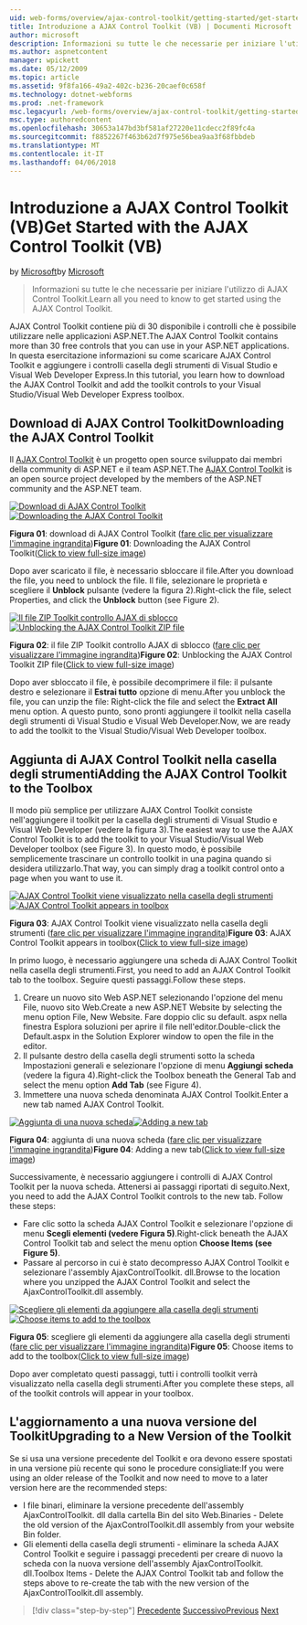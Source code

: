 ```yaml
---
uid: web-forms/overview/ajax-control-toolkit/getting-started/get-started-with-the-ajax-control-toolkit-vb
title: Introduzione a AJAX Control Toolkit (VB) | Documenti Microsoft
author: microsoft
description: Informazioni su tutte le che necessarie per iniziare l'utilizzo di AJAX Control Toolkit.
ms.author: aspnetcontent
manager: wpickett
ms.date: 05/12/2009
ms.topic: article
ms.assetid: 9f8fa166-49a2-402c-b236-20caef0c658f
ms.technology: dotnet-webforms
ms.prod: .net-framework
msc.legacyurl: /web-forms/overview/ajax-control-toolkit/getting-started/get-started-with-the-ajax-control-toolkit-vb
msc.type: authoredcontent
ms.openlocfilehash: 30653a147bd3bf581af27220e11cdecc2f89fc4a
ms.sourcegitcommit: f8852267f463b62d7f975e56bea9aa3f68fbbdeb
ms.translationtype: MT
ms.contentlocale: it-IT
ms.lasthandoff: 04/06/2018
---
```

<a name="get-started-with-the-ajax-control-toolkit-vb"></a><span data-ttu-id="1ac36-103">Introduzione a AJAX Control Toolkit (VB)</span><span class="sxs-lookup"><span data-stu-id="1ac36-103">Get Started with the AJAX Control Toolkit (VB)</span></span>
====================
<span data-ttu-id="1ac36-104">by [Microsoft](https://github.com/microsoft)</span><span class="sxs-lookup"><span data-stu-id="1ac36-104">by [Microsoft](https://github.com/microsoft)</span></span>

> <span data-ttu-id="1ac36-105">Informazioni su tutte le che necessarie per iniziare l'utilizzo di AJAX Control Toolkit.</span><span class="sxs-lookup"><span data-stu-id="1ac36-105">Learn all you need to know to get started using the AJAX Control Toolkit.</span></span>


<span data-ttu-id="1ac36-106">AJAX Control Toolkit contiene più di 30 disponibile i controlli che è possibile utilizzare nelle applicazioni ASP.NET.</span><span class="sxs-lookup"><span data-stu-id="1ac36-106">The AJAX Control Toolkit contains more than 30 free controls that you can use in your ASP.NET applications.</span></span> <span data-ttu-id="1ac36-107">In questa esercitazione informazioni su come scaricare AJAX Control Toolkit e aggiungere i controlli casella degli strumenti di Visual Studio e Visual Web Developer Express.</span><span class="sxs-lookup"><span data-stu-id="1ac36-107">In this tutorial, you learn how to download the AJAX Control Toolkit and add the toolkit controls to your Visual Studio/Visual Web Developer Express toolbox.</span></span>

## <a name="downloading-the-ajax-control-toolkit"></a><span data-ttu-id="1ac36-108">Download di AJAX Control Toolkit</span><span class="sxs-lookup"><span data-stu-id="1ac36-108">Downloading the AJAX Control Toolkit</span></span>

<span data-ttu-id="1ac36-109">Il [AJAX Control Toolkit](http://devexpress.com/act) è un progetto open source sviluppato dai membri della community di ASP.NET e il team ASP.NET.</span><span class="sxs-lookup"><span data-stu-id="1ac36-109">The [AJAX Control Toolkit](http://devexpress.com/act) is an open source project developed by the members of the ASP.NET community and the ASP.NET team.</span></span>


<span data-ttu-id="1ac36-110">[![Download di AJAX Control Toolkit](get-started-with-the-ajax-control-toolkit-vb/_static/image1.jpg)](get-started-with-the-ajax-control-toolkit-vb/_static/image1.png)</span><span class="sxs-lookup"><span data-stu-id="1ac36-110">[![Downloading the AJAX Control Toolkit](get-started-with-the-ajax-control-toolkit-vb/_static/image1.jpg)](get-started-with-the-ajax-control-toolkit-vb/_static/image1.png)</span></span>

<span data-ttu-id="1ac36-111">**Figura 01**: download di AJAX Control Toolkit ([fare clic per visualizzare l'immagine ingrandita](get-started-with-the-ajax-control-toolkit-vb/_static/image2.png))</span><span class="sxs-lookup"><span data-stu-id="1ac36-111">**Figure 01**: Downloading the AJAX Control Toolkit([Click to view full-size image](get-started-with-the-ajax-control-toolkit-vb/_static/image2.png))</span></span>


<span data-ttu-id="1ac36-112">Dopo aver scaricato il file, è necessario sbloccare il file.</span><span class="sxs-lookup"><span data-stu-id="1ac36-112">After you download the file, you need to unblock the file.</span></span> <span data-ttu-id="1ac36-113">Il file, selezionare le proprietà e scegliere il **Unblock** pulsante (vedere la figura 2).</span><span class="sxs-lookup"><span data-stu-id="1ac36-113">Right-click the file, select Properties, and click the **Unblock** button (see Figure 2).</span></span>


<span data-ttu-id="1ac36-114">[![Il file ZIP Toolkit controllo AJAX di sblocco](get-started-with-the-ajax-control-toolkit-vb/_static/image2.jpg)](get-started-with-the-ajax-control-toolkit-vb/_static/image3.png)</span><span class="sxs-lookup"><span data-stu-id="1ac36-114">[![Unblocking the AJAX Control Toolkit ZIP file](get-started-with-the-ajax-control-toolkit-vb/_static/image2.jpg)](get-started-with-the-ajax-control-toolkit-vb/_static/image3.png)</span></span>

<span data-ttu-id="1ac36-115">**Figura 02**: il file ZIP Toolkit controllo AJAX di sblocco ([fare clic per visualizzare l'immagine ingrandita](get-started-with-the-ajax-control-toolkit-vb/_static/image4.png))</span><span class="sxs-lookup"><span data-stu-id="1ac36-115">**Figure 02**: Unblocking the AJAX Control Toolkit ZIP file([Click to view full-size image](get-started-with-the-ajax-control-toolkit-vb/_static/image4.png))</span></span>


<span data-ttu-id="1ac36-116">Dopo aver sbloccato il file, è possibile decomprimere il file: il pulsante destro e selezionare il **Estrai tutto** opzione di menu.</span><span class="sxs-lookup"><span data-stu-id="1ac36-116">After you unblock the file, you can unzip the file: Right-click the file and select the **Extract All** menu option.</span></span> <span data-ttu-id="1ac36-117">A questo punto, sono pronti aggiungere il toolkit nella casella degli strumenti di Visual Studio e Visual Web Developer.</span><span class="sxs-lookup"><span data-stu-id="1ac36-117">Now, we are ready to add the toolkit to the Visual Studio/Visual Web Developer toolbox.</span></span>

## <a name="adding-the-ajax-control-toolkit-to-the-toolbox"></a><span data-ttu-id="1ac36-118">Aggiunta di AJAX Control Toolkit nella casella degli strumenti</span><span class="sxs-lookup"><span data-stu-id="1ac36-118">Adding the AJAX Control Toolkit to the Toolbox</span></span>

<span data-ttu-id="1ac36-119">Il modo più semplice per utilizzare AJAX Control Toolkit consiste nell'aggiungere il toolkit per la casella degli strumenti di Visual Studio e Visual Web Developer (vedere la figura 3).</span><span class="sxs-lookup"><span data-stu-id="1ac36-119">The easiest way to use the AJAX Control Toolkit is to add the toolkit to your Visual Studio/Visual Web Developer toolbox (see Figure 3).</span></span> <span data-ttu-id="1ac36-120">In questo modo, è possibile semplicemente trascinare un controllo toolkit in una pagina quando si desidera utilizzarlo.</span><span class="sxs-lookup"><span data-stu-id="1ac36-120">That way, you can simply drag a toolkit control onto a page when you want to use it.</span></span>


<span data-ttu-id="1ac36-121">[![AJAX Control Toolkit viene visualizzato nella casella degli strumenti](get-started-with-the-ajax-control-toolkit-vb/_static/image3.jpg)](get-started-with-the-ajax-control-toolkit-vb/_static/image5.png)</span><span class="sxs-lookup"><span data-stu-id="1ac36-121">[![AJAX Control Toolkit appears in toolbox](get-started-with-the-ajax-control-toolkit-vb/_static/image3.jpg)](get-started-with-the-ajax-control-toolkit-vb/_static/image5.png)</span></span>

<span data-ttu-id="1ac36-122">**Figura 03**: AJAX Control Toolkit viene visualizzato nella casella degli strumenti ([fare clic per visualizzare l'immagine ingrandita](get-started-with-the-ajax-control-toolkit-vb/_static/image6.png))</span><span class="sxs-lookup"><span data-stu-id="1ac36-122">**Figure 03**: AJAX Control Toolkit appears in toolbox([Click to view full-size image](get-started-with-the-ajax-control-toolkit-vb/_static/image6.png))</span></span>


<span data-ttu-id="1ac36-123">In primo luogo, è necessario aggiungere una scheda di AJAX Control Toolkit nella casella degli strumenti.</span><span class="sxs-lookup"><span data-stu-id="1ac36-123">First, you need to add an AJAX Control Toolkit tab to the toolbox.</span></span> <span data-ttu-id="1ac36-124">Seguire questi passaggi.</span><span class="sxs-lookup"><span data-stu-id="1ac36-124">Follow these steps.</span></span>

1. <span data-ttu-id="1ac36-125">Creare un nuovo sito Web ASP.NET selezionando l'opzione del menu File, nuovo sito Web.</span><span class="sxs-lookup"><span data-stu-id="1ac36-125">Create a new ASP.NET Website by selecting the menu option File, New Website.</span></span> <span data-ttu-id="1ac36-126">Fare doppio clic su default. aspx nella finestra Esplora soluzioni per aprire il file nell'editor.</span><span class="sxs-lookup"><span data-stu-id="1ac36-126">Double-click the Default.aspx in the Solution Explorer window to open the file in the editor.</span></span>
2. <span data-ttu-id="1ac36-127">Il pulsante destro della casella degli strumenti sotto la scheda Impostazioni generali e selezionare l'opzione di menu **Aggiungi scheda** (vedere la figura 4).</span><span class="sxs-lookup"><span data-stu-id="1ac36-127">Right-click the Toolbox beneath the General Tab and select the menu option **Add Tab** (see Figure 4).</span></span>
3. <span data-ttu-id="1ac36-128">Immettere una nuova scheda denominata AJAX Control Toolkit.</span><span class="sxs-lookup"><span data-stu-id="1ac36-128">Enter a new tab named AJAX Control Toolkit.</span></span>


<span data-ttu-id="1ac36-129">[![Aggiunta di una nuova scheda](get-started-with-the-ajax-control-toolkit-vb/_static/image4.jpg)](get-started-with-the-ajax-control-toolkit-vb/_static/image7.png)</span><span class="sxs-lookup"><span data-stu-id="1ac36-129">[![Adding a new tab](get-started-with-the-ajax-control-toolkit-vb/_static/image4.jpg)](get-started-with-the-ajax-control-toolkit-vb/_static/image7.png)</span></span>

<span data-ttu-id="1ac36-130">**Figura 04**: aggiunta di una nuova scheda ([fare clic per visualizzare l'immagine ingrandita](get-started-with-the-ajax-control-toolkit-vb/_static/image8.png))</span><span class="sxs-lookup"><span data-stu-id="1ac36-130">**Figure 04**: Adding a new tab([Click to view full-size image](get-started-with-the-ajax-control-toolkit-vb/_static/image8.png))</span></span>


<span data-ttu-id="1ac36-131">Successivamente, è necessario aggiungere i controlli di AJAX Control Toolkit per la nuova scheda. Attenersi ai passaggi riportati di seguito.</span><span class="sxs-lookup"><span data-stu-id="1ac36-131">Next, you need to add the AJAX Control Toolkit controls to the new tab. Follow these steps:</span></span>

- <span data-ttu-id="1ac36-132">Fare clic sotto la scheda AJAX Control Toolkit e selezionare l'opzione di menu **Scegli elementi (vedere Figura 5)**.</span><span class="sxs-lookup"><span data-stu-id="1ac36-132">Right-click beneath the AJAX Control Toolkit tab and select the menu option **Choose Items (see Figure 5)**.</span></span>
- <span data-ttu-id="1ac36-133">Passare al percorso in cui è stato decompresso AJAX Control Toolkit e selezionare l'assembly AjaxControlToolkit. dll.</span><span class="sxs-lookup"><span data-stu-id="1ac36-133">Browse to the location where you unzipped the AJAX Control Toolkit and select the AjaxControlToolkit.dll assembly.</span></span>


<span data-ttu-id="1ac36-134">[![Scegliere gli elementi da aggiungere alla casella degli strumenti](get-started-with-the-ajax-control-toolkit-vb/_static/image5.jpg)](get-started-with-the-ajax-control-toolkit-vb/_static/image9.png)</span><span class="sxs-lookup"><span data-stu-id="1ac36-134">[![Choose items to add to the toolbox](get-started-with-the-ajax-control-toolkit-vb/_static/image5.jpg)](get-started-with-the-ajax-control-toolkit-vb/_static/image9.png)</span></span>

<span data-ttu-id="1ac36-135">**Figura 05**: scegliere gli elementi da aggiungere alla casella degli strumenti ([fare clic per visualizzare l'immagine ingrandita](get-started-with-the-ajax-control-toolkit-vb/_static/image10.png))</span><span class="sxs-lookup"><span data-stu-id="1ac36-135">**Figure 05**: Choose items to add to the toolbox([Click to view full-size image](get-started-with-the-ajax-control-toolkit-vb/_static/image10.png))</span></span>


<span data-ttu-id="1ac36-136">Dopo aver completato questi passaggi, tutti i controlli toolkit verrà visualizzato nella casella degli strumenti.</span><span class="sxs-lookup"><span data-stu-id="1ac36-136">After you complete these steps, all of the toolkit controls will appear in your toolbox.</span></span>

## <a name="upgrading-to-a-new-version-of-the-toolkit"></a><span data-ttu-id="1ac36-137">L'aggiornamento a una nuova versione del Toolkit</span><span class="sxs-lookup"><span data-stu-id="1ac36-137">Upgrading to a New Version of the Toolkit</span></span>

<span data-ttu-id="1ac36-138">Se si usa una versione precedente del Toolkit e ora devono essere spostati in una versione più recente qui sono le procedure consigliate:</span><span class="sxs-lookup"><span data-stu-id="1ac36-138">If you were using an older release of the Toolkit and now need to move to a later version here are the recommended steps:</span></span>

- <span data-ttu-id="1ac36-139">I file binari, eliminare la versione precedente dell'assembly AjaxControlToolkit. dll dalla cartella Bin del sito Web.</span><span class="sxs-lookup"><span data-stu-id="1ac36-139">Binaries - Delete the old version of the AjaxControlToolkit.dll assembly from your website Bin folder.</span></span>
- <span data-ttu-id="1ac36-140">Gli elementi della casella degli strumenti - eliminare la scheda AJAX Control Toolkit e seguire i passaggi precedenti per creare di nuovo la scheda con la nuova versione dell'assembly AjaxControlToolkit. dll.</span><span class="sxs-lookup"><span data-stu-id="1ac36-140">Toolbox Items - Delete the AJAX Control Toolkit tab and follow the steps above to re-create the tab with the new version of the AjaxControlToolkit.dll assembly.</span></span>

> [!div class="step-by-step"]
> <span data-ttu-id="1ac36-141">[Precedente](creating-a-custom-ajax-control-toolkit-control-extender-cs.md)
> [Successivo](using-ajax-control-toolkit-controls-and-control-extenders-vb.md)</span><span class="sxs-lookup"><span data-stu-id="1ac36-141">[Previous](creating-a-custom-ajax-control-toolkit-control-extender-cs.md)
[Next](using-ajax-control-toolkit-controls-and-control-extenders-vb.md)</span></span>
